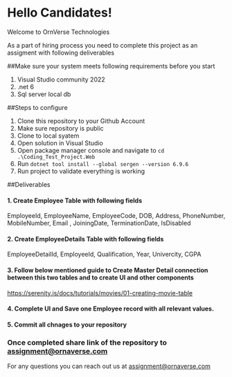 # Hello Candidates!

Welcome to OrnVerse Technologies

As a part of hiring process you need to complete this project as an assigment with following deliverables

##Make sure your system meets following requirements before you start
1. Visual Studio community 2022
2. .net 6 
3. Sql server local db

##Steps to configure
1. Clone this repository to your Github Account
3. Make sure repository is public
2. Clone to local syatem
3. Open solution in Visual Studio
4. Open package manager console and navigate to ```cd .\Coding_Test_Project.Web```
5. Run ```dotnet tool install --global sergen --version 6.9.6```
6. Run project to validate everything is working


##Deliverables
#### 1. Create Employee Table with following fields
EmployeeId, EmployeeName, EmployeeCode, DOB, Address, PhoneNumber, MobileNumber, Email , JoiningDate, TerminationDate, IsDisabled

#### 2. Create EmployeeDetails Table with following fields
EmployeeDetailId, EmployeeId, Qualification, Year, Univercity, CGPA

#### 3. Follow below mentioned guide to Create Master Detail connection between this two tables and to create UI and other components 
https://serenity.is/docs/tutorials/movies/01-creating-movie-table

#### 4. Complete UI and Save one Employee record with all relevant values. 

#### 5. Commit all chnages to your repository

### Once completed share link of the repository to assignment@ornaverse.com

For any questions you can reach out us at assignment@ornaverse.com